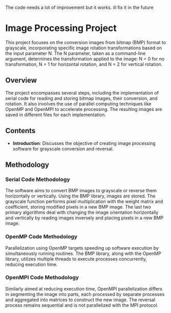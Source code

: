 The code needs a lot of improvement but it works. ill fix it in the future

# Image Processing Project

This project focuses on the conversion images from bitmap (BMP) format to grayscale, incorporating specific image rotation transformations based on the input parameter N. The N parameter, taken as a command-line argument, determines the transformation applied to the image: N = 0 for no transformation, N = 1 for horizontal rotation, and N = 2 for vertical rotation.

## Overview

The project encompasses several steps, including the implementation of serial code for reading and storing bitmap images, their conversion, and rotation. It also involves the use of parallel computing techniques like OpenMP and OpenMPI to accelerate processing. The resulting images are saved in different files for each implementation.

## Contents

- **Introduction**: Discusses the objective of creating image processing software for grayscale conversion and reversal.

## Methodology

### Serial Code Methodology

The software aims to convert BMP images to grayscale or reverse them horizontally or vertically. Using the BMP library, images are stored. The grayscale function performs pixel multiplication with the weight matrix and coefficient, storing modified pixels in a new BMP image. The last two primary algorithms deal with changing the image orientation horizontally and vertically by reading images inversely and placing pixels in a new BMP image.

### OpenMP Code Methodology

Parallelization using OpenMP targets speeding up software execution by simultaneously running routines. The BMP library, along with the OpenMP library, utilizes multiple threads to execute processes concurrently, reducing execution time.

### OpenMPI Code Methodology

Similarly aimed at reducing execution time, OpenMPI parallelization differs in segmenting the image into parts, each processed by separate processes and aggregated into matrices to construct the new image. The reversal process remains sequential and is not parallelized with the MPI protocol.
